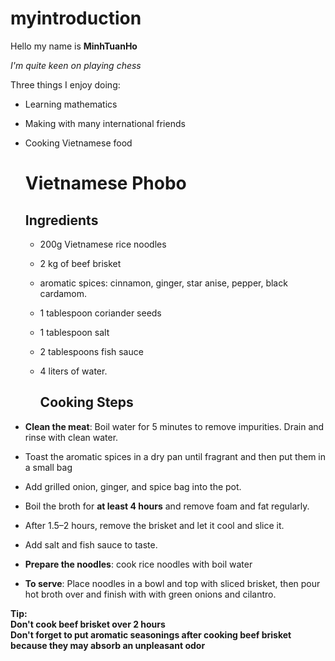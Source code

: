 # myintroduction
Hello my name is **MinhTuanHo**

*I'm quite keen on playing chess*

Three things I enjoy doing:
- Learning mathematics
- Making with many international friends
- Cooking Vietnamese food

  # Vietnamese Phobo

  ## Ingredients
  - 200g Vietnamese rice noodles
  - 2 kg of beef brisket
  - aromatic spices: cinnamon, ginger, star anise, pepper, black cardamom.
  -  1 tablespoon coriander seeds  
  - 1 tablespoon salt  
  - 2 tablespoons fish sauce  
  - 4 liters of water.

    ## Cooking Steps
- **Clean the meat**: Boil water for 5 minutes to remove impurities. Drain and rinse with clean water.
- Toast the aromatic spices in a dry pan until fragrant and then put them in a small bag
- Add grilled onion, ginger, and spice bag into the pot.
- Boil the broth for **at least 4 hours** and remove foam and fat regularly.
- After 1.5–2 hours, remove the brisket and let it cool and slice it.
- Add salt and fish sauce to taste.
- **Prepare the noodles**: cook rice noodles with boil water
- **To serve**: Place noodles in a bowl and top with sliced brisket, then pour hot broth over and finish with with green onions and cilantro.

**Tip:**  
**Don't cook beef brisket over 2 hours**  
**Don't forget to put aromatic seasonings after cooking beef brisket because they may absorb an unpleasant odor** 
